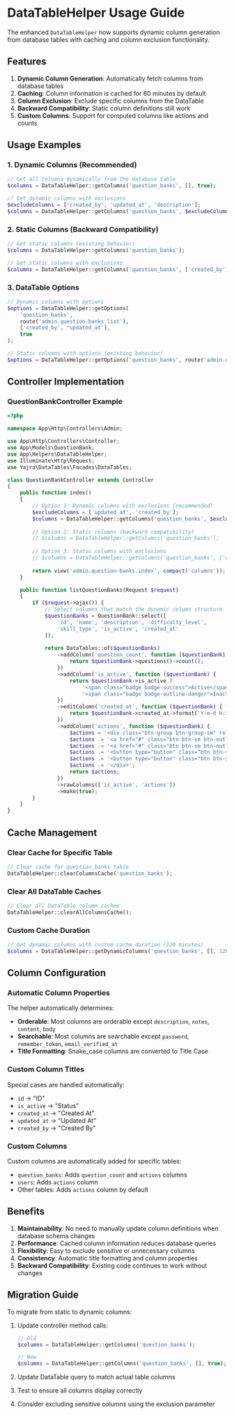 # DataTableHelper Usage Guide

The enhanced `DataTableHelper` now supports dynamic column generation from database tables with caching and column exclusion functionality.

## Features

1. **Dynamic Column Generation**: Automatically fetch columns from database tables
2. **Caching**: Column information is cached for 60 minutes by default
3. **Column Exclusion**: Exclude specific columns from the DataTable
4. **Backward Compatibility**: Static column definitions still work
5. **Custom Columns**: Support for computed columns like actions and counts

## Usage Examples

### 1. Dynamic Columns (Recommended)

```php
// Get all columns dynamically from the database table
$columns = DataTableHelper::getColumns('question_banks', [], true);

// Get dynamic columns with exclusions
$excludeColumns = ['created_by', 'updated_at', 'description'];
$columns = DataTableHelper::getColumns('question_banks', $excludeColumns, true);
```

### 2. Static Columns (Backward Compatibility)

```php
// Get static columns (existing behavior)
$columns = DataTableHelper::getColumns('question_banks');

// Get static columns with exclusions
$columns = DataTableHelper::getColumns('question_banks', ['created_by']);
```

### 3. DataTable Options

```php
// Dynamic columns with options
$options = DataTableHelper::getOptions(
    'question_banks', 
    route('admin.question-banks.list'), 
    ['created_by', 'updated_at'], 
    true
);

// Static columns with options (existing behavior)
$options = DataTableHelper::getOptions('question_banks', route('admin.question-banks.list'));
```

## Controller Implementation

### QuestionBankController Example

```php
<?php

namespace App\Http\Controllers\Admin;

use App\Http\Controllers\Controller;
use App\Models\QuestionBank;
use App\Helpers\DataTableHelper;
use Illuminate\Http\Request;
use Yajra\DataTables\Facades\DataTables;

class QuestionBankController extends Controller
{
    public function index()
    {
        // Option 1: Dynamic columns with exclusions (recommended)
        $excludeColumns = ['updated_at', 'created_by'];
        $columns = DataTableHelper::getColumns('question_banks', $excludeColumns, true);
        
        // Option 2: Static columns (backward compatibility)
        // $columns = DataTableHelper::getColumns('question_banks');
        
        // Option 3: Static columns with exclusions
        // $columns = DataTableHelper::getColumns('question_banks', ['created_by', 'updated_at']);
        
        return view('admin.question-banks.index', compact('columns'));
    }

    public function listQuestionBanks(Request $request)
    {
        if ($request->ajax()) {
            // Select columns that match the dynamic column structure
            $questionBanks = QuestionBank::select([
                'id', 'name', 'description', 'difficulty_level', 
                'skill_type', 'is_active', 'created_at'
            ]);
            
            return DataTables::of($questionBanks)
                ->addColumn('question_count', function ($questionBank) {
                    return $questionBank->questions()->count();
                })
                ->addColumn('is_active', function ($questionBank) {
                    return $questionBank->is_active ? 
                        '<span class="badge badge-success">Active</span>' : 
                        '<span class="badge badge-outline-danger">Inactive</span>';
                })
                ->editColumn('created_at', function ($questionBank) {
                    return $questionBank->created_at->format('Y-m-d H:i:s');
                })
                ->addColumn('actions', function ($questionBank) {
                    $actions = '<div class="btn-group btn-group-sm" role="group">';
                    $actions .= '<a href="#" class="btn btn-sm btn-outline-info">View</a>';
                    $actions .= '<a href="#" class="btn btn-sm btn-outline-primary">Edit</a>';
                    $actions .= '<button type="button" class="btn btn-sm btn-outline-warning" onclick="toggleActive(' . $questionBank->id . ')">Toggle</button>';
                    $actions .= '<button type="button" class="btn btn-sm btn-outline-danger" onclick="deleteQuestionBank(' . $questionBank->id . ')">Delete</button>';
                    $actions .= '</div>';
                    return $actions;
                })
                ->rawColumns(['is_active', 'actions'])
                ->make(true);
        }
    }
}
```

## Cache Management

### Clear Cache for Specific Table

```php
// Clear cache for question_banks table
DataTableHelper::clearColumnsCache('question_banks');
```

### Clear All DataTable Caches

```php
// Clear all DataTable column caches
DataTableHelper::clearAllColumnsCache();
```

### Custom Cache Duration

```php
// Get dynamic columns with custom cache duration (120 minutes)
$columns = DataTableHelper::getDynamicColumns('question_banks', [], 120);
```

## Column Configuration

### Automatic Column Properties

The helper automatically determines:
- **Orderable**: Most columns are orderable except `description`, `notes`, `content`, `body`
- **Searchable**: Most columns are searchable except `password`, `remember_token`, `email_verified_at`
- **Title Formatting**: Snake_case columns are converted to Title Case

### Custom Column Titles

Special cases are handled automatically:
- `id` → "ID"
- `is_active` → "Status"
- `created_at` → "Created At"
- `updated_at` → "Updated At"
- `created_by` → "Created By"

### Custom Columns

Custom columns are automatically added for specific tables:
- `question_banks`: Adds `question_count` and `actions` columns
- `users`: Adds `actions` column
- Other tables: Adds `actions` column by default

## Benefits

1. **Maintainability**: No need to manually update column definitions when database schema changes
2. **Performance**: Cached column information reduces database queries
3. **Flexibility**: Easy to exclude sensitive or unnecessary columns
4. **Consistency**: Automatic title formatting and column properties
5. **Backward Compatibility**: Existing code continues to work without changes

## Migration Guide

To migrate from static to dynamic columns:

1. Update controller method calls:
   ```php
   // Old
   $columns = DataTableHelper::getColumns('question_banks');
   
   // New
   $columns = DataTableHelper::getColumns('question_banks', [], true);
   ```

2. Update DataTable query to match actual table columns
3. Test to ensure all columns display correctly
4. Consider excluding sensitive columns using the exclusion parameter

